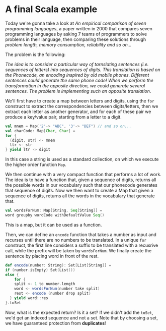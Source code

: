 # A final Scala example

Today we're gonna take a look at *An empirical comparison of seven programming languages*, a paper written in 2000 that compares seven programming languages by asking 7 teams of programmers to solve problems in their language, then comparing these solutions through *problem length, memory consumption, reliability and so on...*

The problem is the following:

*The idea is to consider a particular way of tarnslating sentences (i.e. sequences of letters) into sequences of digits. This translation is based on the Phonecode, an encoding inspired by old mobile phones. Different sentences could generate the same phone code! When we perform the transformation in the opposite direction, we could generate several sentences. The problem is implementing such an opposite translation*.

We'll first have to create a map between letters and digits, using the `for` construct to extract the correspondencies between digits/letters, then we extract each letter as another generator, and for each of these pair we produce a key/value pair, starting from a letter to a digit.

```scala
val mnem = Map('2'-> "ABC", '3'-> "DEF") // and so on...
val charCode: Map[Char, Char] =
for {
  (digit, str) <- mnem
  ltr <- str
} yield ltr -> digit
```

In this case a string is used as a standard collection, on which we execute the higher order function `Map`.

We then continue with a very compact function that performs a lot of work. The idea is to have a function that, given a sequence of digits, returns all the possible words in our vocabulary such that our phonecode generates that sequence of digits. Now we then want to create a Map that given a sequence of digits, returns all the words in the vocabulary that generate that.

```scala
val wordsForNum: Map[String, Seq[String]] =
word groupby wordCode withDefaultValue Seq()
```

This is a map, but it can be used as a function.

Then, we can define an `encode` function that takes a number as input and recurses until there are no numbers to be translated. In a unique `for` construct, the first line considers a suffix to be translated with a recusrive call, while the prefix will be taken by `wordsForNum`. We finally create the sentence by placing word in front of the rest.

```scala 
def encode(number: String): Set[List[String]] = 
if (number.isEmpty) Set(List())
else {
	for {
    split <- 1 to number.length
    word <- wordsForNum(number take split)
    rest <- encode (number drop split)
  } yield word::res
}.toSet
```

Now, what is the expected return? Is it a set? If we didn't add the `toSet`, we'd get an indexed sequence and not a set. Note that by choosing a set, we have guaranteed protection from **duplicates**!

